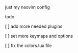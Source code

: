 just my neovim config

todo

[ ] add more needed plugins

[ ] set more keymaps and options

[ ] fix the colors.lua file
